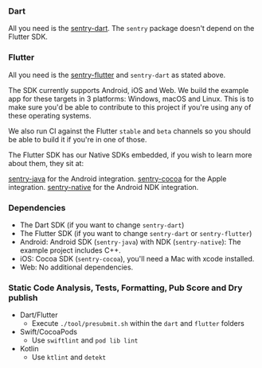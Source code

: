 ### Dart

All you need is the [sentry-dart](https://github.com/getsentry/sentry-dart/tree/main/dart). The `sentry` package doesn't depend on the Flutter SDK.

### Flutter

All you need is the [sentry-flutter](https://github.com/getsentry/sentry-dart/tree/main/flutter) and `sentry-dart` as stated above.

The SDK currently supports Android, iOS and Web. We build the example app for these targets in 3 platforms: Windows, macOS and Linux.
This is to make sure you'd be able to contribute to this project if you're using any of these operating systems.

We also run CI against the Flutter `stable` and `beta` channels so you should be able to build it if you're in one of those.

The Flutter SDK has our Native SDKs embedded, if you wish to learn more about them, they sit at:

[sentry-java](https://github.com/getsentry/sentry-java) for the Android integration.
[sentry-cocoa](https://github.com/getsentry/sentry-cocoa) for the Apple integration.
[sentry-native](https://github.com/getsentry/sentry-native) for the Android NDK integration.

### Dependencies

* The Dart SDK (if you want to change `sentry-dart`)
* The Flutter SDK (if you want to change `sentry-dart` or `sentry-flutter`)
* Android: Android SDK (`sentry-java`) with NDK (`sentry-native`): The example project includes C++.
* iOS: Cocoa SDK (`sentry-cocoa`), you'll need a Mac with xcode installed.
* Web: No additional dependencies.

### Static Code Analysis, Tests, Formatting, Pub Score and Dry publish

* Dart/Flutter
  * Execute `./tool/presubmit.sh` within the `dart` and `flutter` folders
* Swift/CocoaPods
  * Use `swiftlint` and `pod lib lint`
* Kotlin
  * Use `ktlint` and `detekt`
